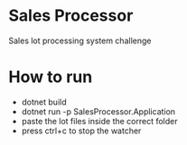# Sales Processor
Sales lot processing system challenge

# How to run
 - dotnet build
 - dotnet run -p SalesProcessor.Application
 - paste the lot files inside the correct folder
 - press ctrl+c to stop the watcher
